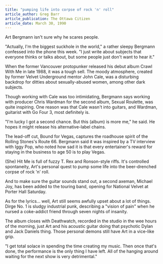 ```yaml
---
title: "pumping life into corpse of rock 'n' roll"
article_author: Greg Barr
article_publication: The Ottawa Citizen
article_date: March 30, 1990
---
```

Art Bergmann isn't sure why he scares people.  
  
"Actually, I'm the biggest suckhole in the world," a rather sleepy Bergmann confessed into the phone this week. "I just write about subjects that everyone thinks or talks about, but some people just don't want to hear it."  
  
When the former Vancouver protopunker released his debut album Crawl With Me in late 1988, it was a tough sell. The moody atmosphere, created by former Velvet Underground mentor John Cale, was a disturbing backdrop for ditties about sexually-abused women, among other dark subjects.  
  
Though working with Cale was too intimidating, Bergmann says working with producer Chris Wardman for the second album, Sexual Roulette, was quite inspiring. One reason was that Cale wasn't into guitars, and Wardman, guitarist with Go Four 3, most definitely is.  
  
"I'm lucky I got a second chance. But this (album) is more me," he said. He hopes it might release his alternative-label chains.  
  
The lead-off cut, Bound for Vegas, captures the roadhouse spirit of the Rolling Stones's Route 66. Bergmann said it was inspired by a TV interview with Iggy Pop, who noted how sad it is that every entertainer's reward for staying in the business to age 50 is to play Vegas.  
  
(She) Hit Me is full of fuzzy T. Rex and Ronson-style riffs. It's controlled spontaneity, Art's personal quest to pump some life into the beer-drenched corpse of rock 'n' roll.  
  
And to make sure the guitar sounds stand out, a second axeman, Michael Joy, has been added to the touring band, opening for National Velvet at Porter Hall Saturday.  
  
As for the lyrics... well, Art still seems awfully upset about a lot of things. Dirge No. 1 is sludgy industrial punk, describing a "vision of pain" when he nursed a coke-addict friend through seven nights of insanity.  
  
The album closes with Deathwatch, recorded in the studio in the wee hours of the morning, just Art and his acoustic guitar doing that psychotic Dylan and Jack Daniels thing. Those personal demons still have Art in a vice-like grip.  
  
"I get total solace in spending the time creating my music. Then once that's done, the performance is the only thing I have left. All of the hanging around waiting for the next show is very detrimental."  
